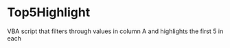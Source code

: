 # Top5Highlight
VBA script that filters through values in column A and highlights the first 5 in each
